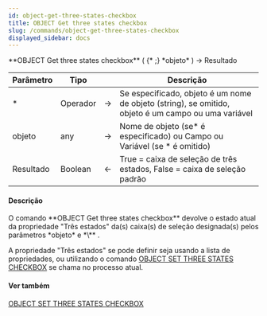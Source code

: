 ```yaml
---
id: object-get-three-states-checkbox
title: OBJECT Get three states checkbox
slug: /commands/object-get-three-states-checkbox
displayed_sidebar: docs
---
```


<!--REF #_command_.OBJECT Get three states checkbox.Syntax-->**OBJECT Get three states checkbox** ( {* ;} *objeto* ) -> Resultado<!-- END REF-->
<!--REF #_command_.OBJECT Get three states checkbox.Params-->
| Parâmetro | Tipo |  | Descrição |
| --- | --- | --- | --- |
| * | Operador | &rarr; | Se especificado, objeto é um nome de objeto (string), se omitido, objeto é um campo ou uma variável |
| objeto | any | &rarr; | Nome de objeto (se* é especificado) ou Campo ou Variável (se * é omitido) |
| Resultado | Boolean | &larr; | True = caixa de seleção de três estados, False = caixa de seleção padrão |

<!-- END REF-->

#### Descrição 

<!--REF #_command_.OBJECT Get three states checkbox.Summary-->O comando **OBJECT Get three states checkbox** devolve o estado atual da propriedade "Três estados" da(s) caixa(s) de seleção designada(s) pelos parâmetros *objeto* e *\** .<!-- END REF-->

A propriedade "Três estados" se pode definir seja usando a lista de propriedades, ou utilizando o comando [OBJECT SET THREE STATES CHECKBOX](object-set-three-states-checkbox.md) se chama no processo atual.

#### Ver também 

[OBJECT SET THREE STATES CHECKBOX](object-set-three-states-checkbox.md)  